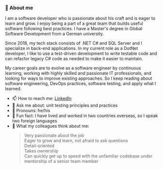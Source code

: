 ### 💬 About me

I am a software developer who is passionate about his craft and is eager to learn and grow. I enjoy being a part of a great team that builds useful software following best practices. I have a Master's degree in Global Software Development from a German university. 

Since 2018, my tech stack consists of .NET C# and SQL Server and I specialize in back-end applications. In my current role as a DotNet developer, I like to use a test-driven development to write testable code and can refactor legacy C# code as needed to make it easier to maintain.

My career goals are to evolve as a software engineer by continuous learning, working with highly skilled and passionate IT professionals, and looking for ways to improve existing approaches. So I keep reading about software engineering, DevOps practices, software testing, and apply what I learned.

- 📫 How to reach me: [LinkedIn](https://www.linkedin.com/in/asanfilov/)
- 💬 Ask me about: unit testing principles and practices
- 👫 Pronouns: he/his
- 🐶 Fun fact: I have lived and worked in two countries overseas, so I speak two foreign languages
- 🤝 What my colleagues think about me:
    > Very passionate about the job   
    > Eager to grow and learn, not afraid to ask questions  
    > Detail-oriented  
    > Takes ownership  
    > Can quickly get up to speed with the unfamiliar codebase under mentorship of a senior team member  

<!--
**asanfilov/asanfilov** is a ✨ _special_ ✨ repository because its `README.md` (this file) appears on your GitHub profile.

Here are some ideas to get you started:

- 🔭 I'm currently working on ...
- 🌱 I'm currently reading learning ...
-  I'm looking to collaborate on ...
- 🤔 I'm looking for help with ...
-->
